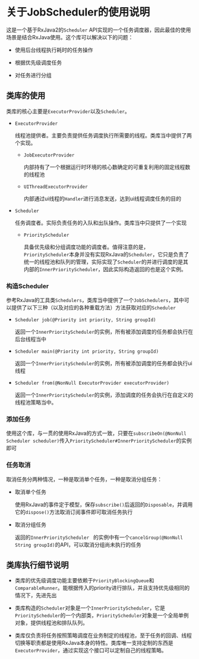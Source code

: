 # 关于JobScheduler的使用说明

这是一个基于RxJava2的`Scheduler` API实现的一个任务调度器，因此最佳的使用场景是结合RxJava使用。这个库可以解决以下的问题：

* 使用后台线程执行耗时的任务操作

* 根据优先级调度任务

* 对任务进行分组

## 类库的使用

类库的核心主要是`ExecutorProvider`以及`Scheduler`。

* `ExecutorProvider`

  线程池提供者。主要负责提供任务调度执行所需要的线程。类库当中提供了两个实现。

  * `JobExecutorProvider`

    内部持有了一个根据运行时环境的核心数确定的可重复利用的固定线程数的线程池

  * `UIThreadExecutorProvider`

    内部通过ui线程的`Handler`进行消息发送，达到ui线程调度任务的目的

* `Scheduler`

  任务调度者。实际负责任务的入队和出队操作。类库当中只提供了一个实现

  * `PriorityScheduler`

    具备优先级和分组调度功能的调度者。值得注意的是，`PriorityScheduler`本身并没有实现RxJava的`Scheduler`，它只是负责了统一的线程池和队列的管理，实际实现了`Scheduler`的并进行调度的是其内部的`InnerPriorityScheduler`，因此实际构造返回的也是这个实例。

### 构造Scheduler

参考RxJava的工具类`Schedulers`，类库当中提供了一个`JobSchedulers`，其中可以提供了以下三种（以及对应的各种重载方法）方法获取对应的`Scheduler`

* `Scheduler job(@Priority int priority, String groupId)`

  返回一个`InnerPriorityScheduler`的实例，所有被添加调度的任务都会执行在后台线程当中

* `Scheduler main(@Priority int priority, String groupId)`

  返回一个`InnerPriorityScheduler`的实例，所有被添加调度的任务都会执行ui线程

* `Scheduler from(@NonNull ExecutorProvider executorProvider)`

  返回一个`InnerPriorityScheduler`的实例，添加调度的任务会执行在自定义的线程池策略当中。

###  添加任务

使用这个库，与一贯的使用RxJava的方式一致，只要在`subscribeOn(@NonNull Scheduler scheduler)`传入`PriorityScheduler#InnerPriorityScheduler`的实例即可

### 任务取消

取消任务分两种情况，一种是取消单个任务，一种是取消分组任务：

* 取消单个任务

  使用RxJava的事件定于模型，保存`subscribe()`后返回的`Disposable`，并调用它的`dispose()`方法取消订阅事件即可取消任务执行

* 取消分组任务

  返回的`InnerPriorityScheduler ` 的实例中有一个`cancelGroup(@NonNull String groupId)`的API，可以取消分组尚未执行的任务

## 类库执行细节说明

* 类库的优先级调度功能主要依赖于`PriorityBlockingQueue`和`ComparableRunner`。能根据传入的priority进行排队，并且支持优先级相同的情况下，先进先出

* 类库构造的`Scheduler`对象是一个`InnerPriorityScheduler`，它是`PriorityScheduler`的一个内部类，`PriorityScheduler`对象是一个全局单例对象，提供线程池和排队队列。
* 类库仅负责将任务按照策略调度在业务制定的线程池，至于任务的回调、线程切换等职责都是使用RxJava本身的特性。类库唯一支持定制的东西是`ExecutorProvider`，通过实现这个接口可以定制自己的线程策略。

